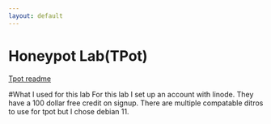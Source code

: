 ```yaml
---
layout: default
---
```

# Honeypot Lab(TPot)
[Tpot readme](https://github.com/telekom-security/tpotce/blob/master/README.md)

#What I used for this lab
For this lab I set up an account with linode. They have a 100 dollar free credit on signup. There are multiple compatable ditros 
to use for tpot but I chose debian 11. 
